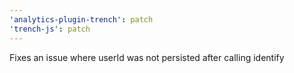 ```yaml
---
'analytics-plugin-trench': patch
'trench-js': patch
---
```


Fixes an issue where userId was not persisted after calling identify
